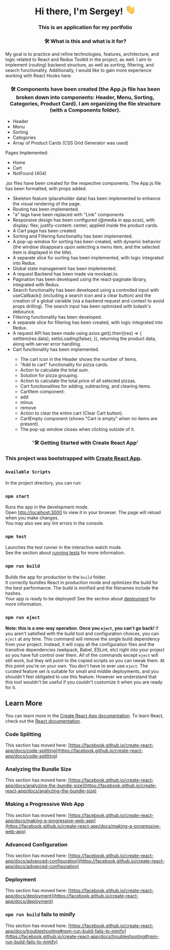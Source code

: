 <h1 align="center">Hi there, I'm Sergey!
            <img src="./imges/Hi.gif" height="32" alt="Hi" />
        </h1>
<h3 align="center">This is an application for my portfolio</h3> 

<h3 align="center">🛠 What is this and what is it for?</h3>

<p>My goal is to practice and refine technologies, features, architecture, and logic related to React and Redux Toolkit in the project, as well. I aim to implement (routing) backend structure, as well as sorting, filtering, and search functionality. Additionally, I would like to gain more experience working with React Hooks here.</p>

<h3 align="center">🛠 Components have been created (the App.js file has been broken down into components: Header, Menu, Sorting, Categories, Product Card). I am organizing the file structure (with a Components folder).</h3>

<ul>
<li>Header</li>
<li>Menu</li>
<li>Sorting</li>
<li>Categories</li>
<li>Array of Product Cards (CSS Grid Generator was used)</li>
</ul>

Pages Implemented:
<ul>
<li>Home
<li>Cart
<li>NotFound (404)</li>
</ul>

<p>
.jsx files have been created for the respective components.
The App.js file has been formatted, with props added.</p>

<ul>
<li><same font-family: bold>Skeleton feature</same> (placeholder data) has been implemented to enhance the visual rendering of the page.</li>

<li><same font-family: bold>Routing</same> has been implemented.</li>

<li>"a" tags have been replaced with "Link" components</li>
<li><same font-family: bold>Responsive design</same> has been configured (@media in app.scss), with display: flex; justify-content: center; applied inside the product cards.</li>
<li>A <same font-family: bold>Cart page</same> has been created.</li>
<li><same font-family: bold>Sorting and Filtering functionality</same> has been implemented.</li>
<li>A <same font-family: bold>pop-up window for sorting</same> has been created, with dynamic behavior (the window disappears upon selecting a menu item, and the selected item is displayed in the title).</li>
<li>A <same font-family: bold>separate slice</same> for sorting has been implemented, with logic integrated into Redux.</li>
<li><same font-family: bold>Global state management</same> has been implemented.</li>
<li>A <same font-family: bold>request Backend</same> has been made via <same font-family: bold>mockapi.io</same>.</li>
<li><same font-family: bold>Pagination </same> has been developed using the react-paginate library, integrated with Redux.</li>
<li><same font-family: bold>Search functionality</same> has been developed using a controlled input with useCallback() (including a search icon and a clear button) and the creation of a global variable (via a backend request and context to avoid props drilling). The search input has been optimized with lodash's debounce.</li>
<li><same font-family: bold>Filtering functionality</same> has been developed.</li>
<li>A <same font-family: bold>separate slice</same> for filtering has been created, with logic integrated into Redux.</li>
<li>A <same font-family: bold>request API</same> has been made using axios.get().then((res) => { setItem(res.data); setIsLoading(false); }), returning the product data, along with server error handling.</li>
<li><same font-family: bold>Cart functionality</same> has been implemented.</li>
<ul>
<li>The cart icon in the Header shows the number of items.</li>
<li>"Add to cart" functionality for pizza cards.</li>
<li>Action to calculate the total sum.</li>
<li>Solution for pizza grouping.</li>
<li>Action to calculate the total price of all selected pizzas.</li>
<li>Cart functionalities for adding, subtracting, and clearing items.</li>
<li>CartItem component:</li>
<li>add</li>
<li>minus</li>
<li>remove</li>
<li>Action to clear the entire cart (Clear Cart button).</li>
<li>CartEmpty component (shows "Cart is empty" when no items are present).</li>
<li>The pop-up window closes when clicking outside of it.</li>
</ul>
</ul>

<h3 align="center">'🛠 Getting Started with Create React App'</h3>

### This project was bootstrapped with [Create React App](https://github.com/facebook/create-react-app).

### `Available Scripts`
In the project directory, you can run:
### `npm start`
Runs the app in the development mode.\
Open [http://localhost:3000](http://localhost:3000) to view it in your browser.
The page will reload when you make changes.\
You may also see any lint errors in the console.
### `npm test`
Launches the test runner in the interactive watch mode.\
See the section about [running tests](https://facebook.github.io/create-react-app/docs/running-tests) for more information.
### `npm run build`
Builds the app for production to the `build` folder.\
It correctly bundles React in production mode and optimizes the build for the best performance.
The build is minified and the filenames include the hashes.\
Your app is ready to be deployed!
See the section about [deployment](https://facebook.github.io/create-react-app/docs/deployment) for more information.
### `npm run eject`
**Note: this is a one-way operation. Once you `eject`, you can't go back!**
If you aren't satisfied with the build tool and configuration choices, you can `eject` at any time. This command will remove the single build dependency from your project.
Instead, it will copy all the configuration files and the transitive dependencies (webpack, Babel, ESLint, etc) right into your project so you have full control over them. All of the commands except `eject` will still work, but they will point to the copied scripts so you can tweak them. At this point you're on your own.
You don't have to ever use `eject`. The curated feature set is suitable for small and middle deployments, and you shouldn't feel obligated to use this feature. However we understand that this tool wouldn't be useful if you couldn't customize it when you are ready for it.
## Learn More
You can learn more in the [Create React App documentation](https://facebook.github.io/create-react-app/docs/gettin-started).
To learn React, check out the [React documentation](https://reactjs.org/).
### Code Splitting
This section has moved here: [https://facebook.github.io/create-react-app/docs/code-splitting](https://facebook.github.io/create-react-app/docs/code-splitting)
### Analyzing the Bundle Size
This section has moved here: [https://facebook.github.io/create-react-app/docs/analyzing-the-bundle-size](https://facebook.github.io/create-react-app/docs/analyzing-the-bundle-size)
### Making a Progressive Web App
This section has moved here: [https://facebook.github.io/create-react-app/docs/making-a-progressive-web-app](https://facebook.github.io/create-react-app/docs/making-a-progressive-web-app)
### Advanced Configuration
This section has moved here: [https://facebook.github.io/create-react-app/docs/advanced-configuration](https://facebook.github.io/create-react-app/docs/advanced-configuration)
### Deployment
This section has moved here: [https://facebook.github.io/create-react-app/docs/deployment](https://facebook.github.io/create-react-app/docs/deployment)
### `npm run build` fails to minify
This section has moved here: [https://facebook.github.io/create-react-app/docs/troubleshooting#npm-run-build-fails-to-minify](https://facebook.github.io/create-react-app/docs/troubleshooting#npm-run-build-fails-to-minify)
